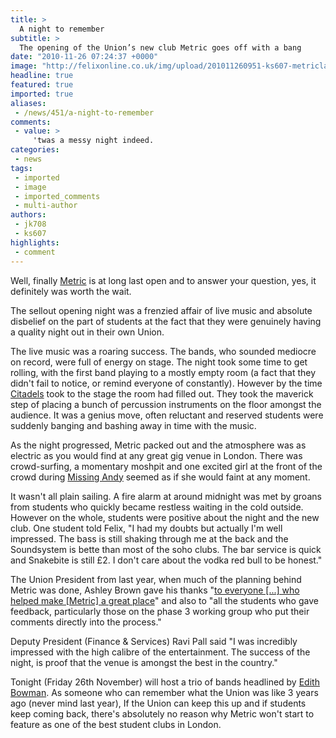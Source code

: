 ```yaml
---
title: >
  A night to remember
subtitle: >
  The opening of the Union’s new club Metric goes off with a bang
date: "2010-11-26 07:24:37 +0000"
image: "http://felixonline.co.uk/img/upload/201011260951-ks607-metricla.jpg"
headline: true
featured: true
imported: true
aliases:
 - /news/451/a-night-to-remember
comments:
 - value: >
     'twas a messy night indeed.
categories:
 - news
tags:
 - imported
 - image
 - imported_comments
 - multi-author
authors:
 - jk708
 - ks607
highlights:
 - comment
---
```


Well, finally [Metric](http://www.imperialcollegeunion.org/metric) is at long last open and to answer your question, yes, it definitely was worth the wait.

The sellout opening night was a frenzied affair of live music and absolute disbelief on the part of students at the fact that they were genuinely having a quality night out in their own Union.

The live music was a roaring success. The bands, who sounded mediocre on record, were full of energy on stage. The night took some time to get rolling, with the first band playing to a mostly empty room (a fact that they didn't fail to notice, or remind everyone of constantly). However by the time [Citadels](http://www.myspace.com/citadelsmusic) took to the stage the room had filled out. They took the maverick step of placing a bunch of percussion instruments on the floor amongst the audience. It was a genius move, often reluctant and reserved students were suddenly banging and bashing away in time with the music.

As the night progressed, Metric packed out and the atmosphere was as electric as you would find at any great gig venue in London. There was crowd-surfing, a momentary moshpit and one excited girl at the front of the crowd during [Missing Andy](http://www.myspace.com/missingandy) seemed as if she would faint at any moment.

It wasn't all plain sailing. A fire alarm at around midnight was met by groans from students who quickly became restless waiting in the cold outside. However on the whole, students were positive about the night and the new club. One student told Felix, "I had my doubts but actually I'm well impressed. The bass is still shaking through me at the back and the Soundsystem is bette than most of the soho clubs. The bar service is quick and Snakebite is still £2. I don't care about the vodka red bull to be honest."

The Union President from last year, when much of the planning behind Metric was done, Ashley Brown gave his thanks "[to everyone [...] who helped make [Metric] a great place](http://twitter.com/#!/ashley_brown/status/7279422461706241)" and also to "all the students who gave feedback, particularly those on the phase 3 working group who put their comments directly into the process."

Deputy President (Finance & Services) Ravi Pall said "I was incredibly impressed with the high calibre of the entertainment. The success of the night, is proof that the venue is amongst the best in the country."

Tonight (Friday 26th November) will host a trio of bands headlined by [Edith Bowman](http://www.imperialcollegeunion.org/metric/event.html?Lid=0&Pevent=com.othermedia.imperial.model.EventHandle-L-1159#mainEvent). As someone who can remember what the Union was like 3 years ago (never mind last year), If the Union can keep this up and if students keep coming back, there's absolutely no reason why Metric won't start to feature as one of the best student clubs in London.
